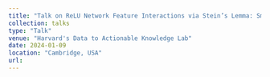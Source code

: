 ```yaml
---
title: "Talk on ReLU Network Feature Interactions via Stein’s Lemma: SmoothHess"
collection: talks
type: "Talk"
venue: "Harvard's Data to Actionable Knowledge Lab"
date: 2024-01-09
location: "Cambridge, USA"
url: 
---
```

